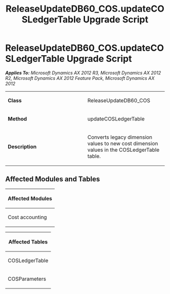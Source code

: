 ﻿---
title: ReleaseUpdateDB60_COS.updateCOSLedgerTable Upgrade Script
TOCTitle: ReleaseUpdateDB60_COS.updateCOSLedgerTable Upgrade Script
ms:assetid: cd6bbb61-3c8e-cd0c-339b-577ed1168e6b
ms:mtpsurl: https://msdn.microsoft.com/en-us/library/JJ719728(v=AX.60)
ms:contentKeyID: 49711294
ms.date: 05/18/2015
mtps_version: v=AX.60
---

# ReleaseUpdateDB60\_COS.updateCOSLedgerTable Upgrade Script 


_**Applies To:** Microsoft Dynamics AX 2012 R3, Microsoft Dynamics AX 2012 R2, Microsoft Dynamics AX 2012 Feature Pack, Microsoft Dynamics AX 2012_

<table>
<colgroup>
<col style="width: 50%" />
<col style="width: 50%" />
</colgroup>
<tbody>
<tr class="odd">
<td><p><strong>Class</strong></p></td>
<td><p>ReleaseUpdateDB60_COS</p></td>
</tr>
<tr class="even">
<td><p><strong>Method</strong></p></td>
<td><p>updateCOSLedgerTable</p></td>
</tr>
<tr class="odd">
<td><p><strong>Description</strong></p></td>
<td><p>Converts legacy dimension values to new cost dimension values in the COSLedgerTable table.</p></td>
</tr>
</tbody>
</table>


## Affected Modules and Tables

<table>
<colgroup>
<col style="width: 100%" />
</colgroup>
<thead>
<tr class="header">
<th><p>Affected Modules</p></th>
</tr>
</thead>
<tbody>
<tr class="odd">
<td><p>Cost accounting</p></td>
</tr>
</tbody>
</table>


<table>
<colgroup>
<col style="width: 100%" />
</colgroup>
<thead>
<tr class="header">
<th><p>Affected Tables</p></th>
</tr>
</thead>
<tbody>
<tr class="odd">
<td><p>COSLedgerTable</p></td>
</tr>
<tr class="even">
<td><p>COSParameters</p></td>
</tr>
</tbody>
</table>

  


